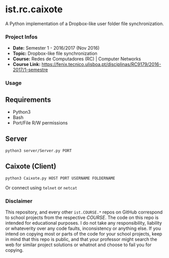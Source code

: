 # ist.rc.caixote
A Python implementation of a Dropbox-like user folder file synchronization.

### Project Infos
* **Date:** Semester 1 - 2016/2017 (Nov 2016)
* **Topic:** Dropbox-like file synchronization
* **Course:** Redes de Computadores (RC) | Computer Networks
* **Course Link:** https://fenix.tecnico.ulisboa.pt/disciplinas/RC9179/2016-2017/1-semestre

### Usage

## Requirements
* Python3
* Bash
* Port/File R/W permissions

## Server
```shell
python3 server/Server.py PORT
```

## Caixote (Client)
```
python3 Caixote.py HOST PORT USERNAME FOLDERNAME
```

Or connect using `telnet` or `netcat`


### Disclaimer
This repository, and every other `ist.COURSE.*` repos on GitHub correspond to school projects from the respective *COURSE*. The code on this repo is intended for educational purposes. I do not take any responsibility, liability or whateverity over any code faults, inconsistency or anything else. If you intend on copying most or parts of the code for your school projects, keep in mind that this repo is public, and that your professor might search the web for similar project solutions or whatnot and choose to fail you for copying.
